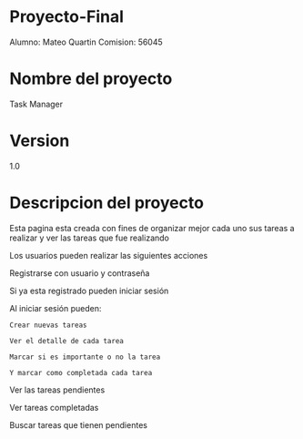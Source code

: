 # Proyecto-Final

Alumno: Mateo Quartin
Comision: 56045

# Nombre del proyecto 
Task Manager

# Version
1.0

# Descripcion del proyecto

Esta pagina esta creada con fines de organizar mejor cada uno sus tareas a realizar y ver las tareas que fue realizando 

Los usuarios pueden realizar las siguientes acciones 

Registrarse con usuario y contraseña

Si ya esta registrado pueden iniciar sesión

Al iniciar sesión pueden:

    Crear nuevas tareas
    
    Ver el detalle de cada tarea
    
    Marcar si es importante o no la tarea
    
    Y marcar como completada cada tarea
    
Ver las tareas pendientes

Ver tareas completadas

Buscar tareas que tienen pendientes 

